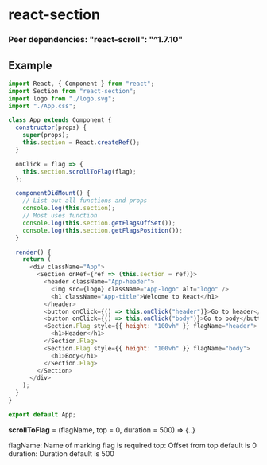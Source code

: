 # react-section

### Peer dependencies: "react-scroll": "^1.7.10"

## Example

```javascript
import React, { Component } from "react";
import Section from "react-section";
import logo from "./logo.svg";
import "./App.css";

class App extends Component {
  constructor(props) {
    super(props);
    this.section = React.createRef();
  }

  onClick = flag => {
    this.section.scrollToFlag(flag);
  };

  componentDidMount() {
    // List out all functions and props
    console.log(this.section);
    // Most uses function
    console.log(this.section.getFlagsOffSet());
    console.log(this.section.getFlagsPosition());
  }

  render() {
    return (
      <div className="App">
        <Section onRef={ref => (this.section = ref)}>
          <header className="App-header">
            <img src={logo} className="App-logo" alt="logo" />
            <h1 className="App-title">Welcome to React</h1>
          </header>
          <button onClick={() => this.onClick("header")}>Go to header</button>
          <button onClick={() => this.onClick("body")}>Go to body</button>
          <Section.Flag style={{ height: "100vh" }} flagName="header">
            <h1>Header</h1>
          </Section.Flag>
          <Section.Flag style={{ height: "100vh" }} flagName="body">
            <h1>Body</h1>
          </Section.Flag>
        </Section>
      </div>
    );
  }
}

export default App;
```

**scrollToFlag** = (flagName, top = 0, duration = 500) => {..}

flagName: Name of marking flag is required
top: Offset from top default is 0
duration: Duration default is 500
